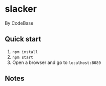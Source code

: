 # slacker

By CodeBase

## Quick start

1. `npm install`
2. `npm start`
3. Open a browser and go to `localhost:8080`

## Notes
